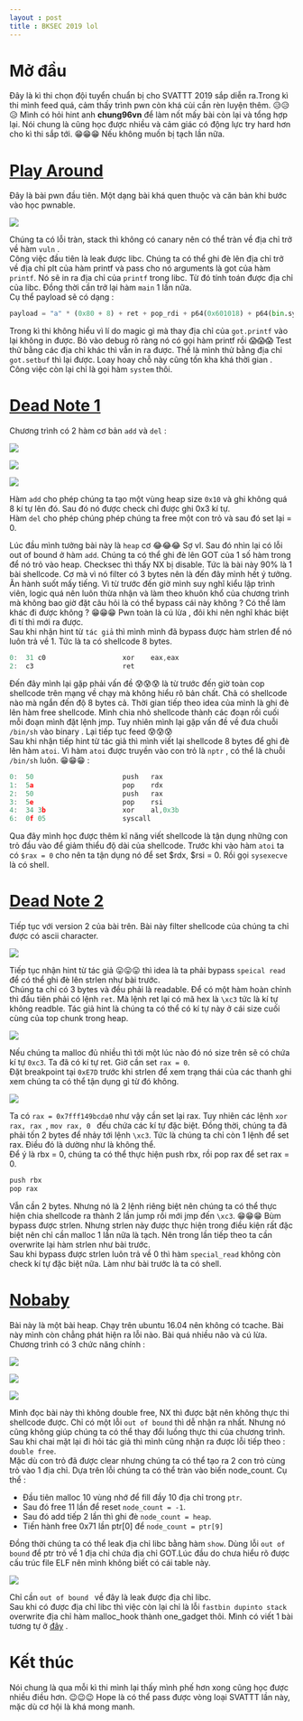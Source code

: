 ```yaml
---
layout : post 
title : BKSEC 2019 lol
--- 
```


# Mở đầu  
Đây là kì thi chọn đội tuyển chuẩn bị cho SVATTT 2019 sắp diễn ra.Trong kì thi mình feed quá, cảm thấy trình pwn còn khá cùi cần rèn luyện thêm.  😥😥😥 Mình có hỏi hint anh **chung96vn** để làm nốt mấy bài còn lại và tổng hợp lại. Nói chung là cũng học được nhiều và cảm giác có động lực try hard hơn cho kì thi sắp tới. 😁😁😁 Nếu không muốn bị tạch lần nữa.   

# [**Play Around**](https://github.com/hacmao/hacmao.github.io/raw/master/Pwnable/BKSEC2019/playaround/play_around)    

Đây là bài pwn đầu tiên. Một dạng bài khá quen thuộc và căn bản khi bước vào học pwnable.  

![](/Pwnable/BKSEC2019/playaround/hinh1.PNG)  

Chúng ta có lỗi tràn, stack thì không có canary nên có thể tràn về địa chỉ trở về hàm ```vuln``` .   
Công việc đầu tiên là leak được libc. Chúng ta có thể ghi đè lên địa chỉ trở về địa chỉ plt của hàm printf và pass cho nó arguments là got của hàm ```printf```. Nó sẽ in ra địa chỉ của ```printf``` trong libc. Từ đó tính toán được địa chỉ của libc. Đồng thời cần trở lại hàm ```main``` 1 lần nữa.   
Cụ thể payload sẽ có dạng : 
```python 
payload = "a" * (0x80 + 8) + ret + pop_rdi + p64(0x601018) + p64(bin.sym['printf']) + ret + p64(bin.sym['vuln'])
``` 
Trong kì thi không hiểu vì lí do magic gì mà thay địa chỉ của ```got.printf``` vào lại không in được. Bỏ vào debug rõ ràng nó có gọi hàm printf rồi 😱😱😱 Test thử bằng các địa chỉ khác thì vẫn in ra được. Thế là mình thử bằng địa chỉ ```got.setbuf``` thì lại được. Loay hoay chỗ này cũng tốn kha khá thời gian .  
Công việc còn lại chỉ là gọi hàm ```system``` thôi.  

# [**Dead Note 1**](https://github.com/hacmao/hacmao.github.io/raw/master/Pwnable/BKSEC2019/deadnote1/Dead_Note_Lv1)  

Chương trình có 2 hàm cơ bản ```add``` và ```del``` :  

![](/Pwnable/BKSEC2019/deadnote1/hinh1.PNG)   

![](/Pwnable/BKSEC2019/deadnote1/hinh2.PNG)  

![](/Pwnable/BKSEC2019/deadnote1/hinh3.PNG)   

Hàm ```add``` cho phép chúng ta tạo một vùng heap size ```0x10``` và ghi không quá 8 kí tự lên đó. Sau đó nó được check chỉ được ghi 0x3 kí tự.  
Hàm ```del``` cho phép chúng phép chúng ta free một con trỏ và sau đó set lại = 0.  

Lúc đầu mình tưởng bài này là ```heap``` cơ 😂😂😂 Sợ vl. Sau đó nhìn lại có lỗi out of bound ở hàm ```add```. Chúng ta có thể ghi đè lên GOT của 1 số hàm trong để nó trỏ vào heap. Checksec thì thấy NX bị disable. Tức là bài này 90% là 1 bài shellcode. Cơ mà vì nó filter có 3 bytes nên là đến đây mình hết ý tưởng. Ăn hành suốt mấy tiếng. Vì từ trước đến giờ mình suy nghĩ kiểu lập trình viên, logic quá nên luôn thừa nhận và làm theo khuôn khổ của chương trình mà không bao giờ đặt câu hỏi là có thể bypass cái này không ? Có thể làm khác đi được không ? 😁😁😁 Pwn toàn là cú lừa , đôi khi nên nghĩ khác biệt đi tí thì mới ra được.  
Sau khi nhận hint từ ```tác giả``` thì mình mình đã bypass được hàm strlen để nó luôn trả về 1. Tức là ta có shellcode 8 bytes.  

```c 
0:  31 c0                   xor    eax,eax
2:  c3                      ret
```

Đến đây mình lại gặp phải vấn đề 😰😰😰 là từ trước đến giờ toàn cop shellcode trên mạng về chạy mà không hiểu rõ bản chất. Chả có shellcode nào mà ngắn đến độ 8 bytes cả. Thời gian tiếp theo idea của mình là ghi đè lên hàm free shellcode. Mình chia nhỏ shellcode thành các đoạn rồi cuối mỗi đoạn mình đặt lệnh jmp. Tuy nhiên mình lại gặp vấn đề về đưa chuỗi ```/bin/sh``` vào binary . Lại tiếp tục feed 😰😰😰  
Sau khi nhận tiếp hint từ tác giả thì mình viết lại shellcode 8 bytes để ghi đè lên hàm ```atoi```. Vì hàm ```atoi``` được truyền vào con trỏ là ```nptr``` , có thể là chuỗi ```/bin/sh``` luôn.  😁😁😁 :  

```c
0:  50                      push   rax
1:  5a                      pop    rdx
2:  50                      push   rax
3:  5e                      pop    rsi
4:  34 3b                   xor    al,0x3b
6:  0f 05                   syscall
```  
Qua đây mình học được thêm kĩ năng viết shellcode là tận dụng những con trỏ đầu vào để giảm thiểu độ dài của shellcode. Trước khi vào hàm ```atoi``` ta có ```$rax = 0``` cho nên ta tận dụng nó để set $rdx, $rsi = 0. Rồi gọi ```sysexecve``` là có shell.  

# [**Dead Note 2**](https://github.com/hacmao/hacmao.github.io/raw/master/Pwnable/BKSEC2019/deadnote2/Dead_Note_Lv2)  

Tiếp tục với version 2 của bài trên. Bài này filter shellcode của chúng ta chỉ được có ascii character.  

![](/Pwnable/BKSEC2019/deadnote2/hinh1.PNG)  

Tiếp tục nhận hint từ tác giả 😛😛😛 thì idea là ta phải bypass ```speical read``` để có thể ghi đè lên strlen như bài trước.  
Chúng ta chỉ có 3 bytes và đều phải là readable. Để có một hàm hoàn chỉnh thì đầu tiên phải có lệnh ```ret```. Mà lệnh ret lại có mã hex là ```\xc3``` tức là kí tự không readble. Tác giả hint là chúng ta có thể có kí tự này ở cái size cuối cùng của top chunk trong heap.  

![](/Pwnable/BKSEC2019/deadnote2/hinh2.PNG)   

Nếu chúng ta malloc đủ nhiều thì tới một lúc nào đó nó size trên sẽ có chứa kí tự ```0xc3```. Ta đã có kí tự ret. Giờ cần set ```rax = 0```.  
Đặt breakpoint tại ```0xE7D```  trước khi strlen để xem trạng thái của các thanh ghi xem chúng ta có thể tận dụng gì từ đó không.  

![](/Pwnable/BKSEC2019/deadnote2/hinh3.PNG)   

Ta có ```rax = 0x7fff149bcda0``` như vậy cần set lại rax. Tuy nhiên các lệnh ```xor rax, rax ```, ```mov rax, 0 ``` đếu chứa các kí tự đặc biệt. Đồng thời, chúng ta đã phải tốn 2 bytes để nhảy tới lệnh ```\xc3```. Tức là chúng ta chỉ còn 1 lệnh để set rax. Điều đó là dường như là không thể.  
Để ý là rbx = 0, chúng ta có thể thực hiện push rbx, rồi pop rax để set rax = 0. 
```c
push rbx 
pop rax
```  
Vẫn cần 2 bytes. Nhưng nó là 2 lệnh riêng biệt nên chúng ta có thể thực hiện chia shellcode ra thành 2 lần jump rồi mới jmp đến ```\xc3```.  😁😁😁 Bùm bypass được strlen. Nhưng strlen này được thực hiện trong điều kiện rất đặc biệt nên chỉ cần malloc 1 lần nữa là tạch. Nên trong lần tiếp theo ta cần overwrite lại hàm strlen như bài trước.  
Sau khi bypass được strlen luôn trả về 0 thì hàm ```special_read``` không còn check kí tự đặc biệt nữa. Làm như bài trước là ta có shell.  

# [**Nobaby**](https://github.com/hacmao/hacmao.github.io/raw/master/Pwnable/BKSEC2019/nobaby/nobaby)  

Bài này là một bài heap. Chạy trên ubuntu 16.04 nên không có tcache. Bài này mình còn chẳng phát hiện ra lỗi nào. Bài quá nhiều não và cú lừa.  
Chương trình có 3 chức năng chính :  

![](/Pwnable/BKSEC2019/nobaby/hinh1.PNG)  

![](/Pwnable/BKSEC2019/nobaby/hinh2.PNG)   

![](/Pwnable/BKSEC2019/nobaby/hinh3.PNG)   

Mình đọc bài này thì không double free, NX thì được bật nên không thực thi shellcode được. Chỉ có một lỗi ``` out of bound ``` thì dễ nhận ra nhất. Nhưng nó cũng không giúp chúng ta có thể thay đổi luồng thực thi của chương trình. Sau khi chai mặt lại đi hỏi tác giả thì mình cũng nhận ra được lỗi tiếp theo : ```double free```.  
Mặc dù con trỏ đã được clear nhưng chúng ta có thể tạo ra 2 con trỏ cùng trỏ vào 1 địa chỉ. Dựa trên lỗi chúng ta có thể tràn vào biến node_count. Cụ thể :  

  - Đầu tiên malloc 10 vùng nhớ để fill đầy 10 địa chỉ trong ```ptr```.   
  - Sau đó free 11 lần để reset ```node_count = -1```.  
  - Sau đó add tiếp 2 lần thì ghi đè ```node_count = heap```.  
  - Tiến hành free 0x71 lần ptr[0] để ```node_count = ptr[9]```  



Đồng thời chúng ta có thể leak địa chỉ libc bằng hàm ```show```. Dùng lỗi ```out of bound``` để ptr trỏ về 1 địa chỉ chứa địa chỉ GOT.Lúc đầu do chưa hiểu rõ được cấu trúc file ELF nên mình không biết có cái table này.  

![](/Pwnable/BKSEC2019/nobaby/hinh4.PNG)  

Chỉ cần ```out of bound ``` về đây là leak được địa chỉ libc.  
Sau khi có được địa chỉ libc thì việc còn lại chỉ là lỗi ```fastbin dupinto stack``` overwrite địa chỉ hàm malloc_hook thành one_gadget thôi. Mình có viết 1 bài tương tự ở [đây](https://hacmao.pw/Pwnable/heap/fastbin_dup_into_stack/) .  

# Kết thúc  
Nói chung là qua mỗi kì thi mình lại thấy mình phế hơn xong cũng học được nhiều điều hơn. 😉😉😉 Hope là có thể pass được vòng loại SVATTT lần này, mặc dù cơ hội là khá mong manh.  



